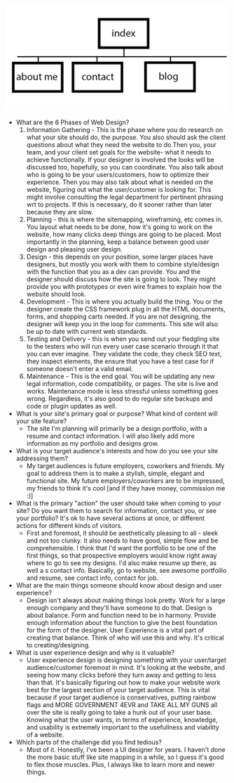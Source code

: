 ![Site Map](./imgs/dbc-sitemap.png "Site Map 1")

* What are the 6 Phases of Web Design?
  1. Information Gathering - This is the phase where you do research on what your site should do,  the purpose. You also should ask the client questions about what they need the website to do.Then you, your team, and your client set goals for the website- what it needs to achieve functionally. If your designer is involved the looks will be discussed too, hopefully, so you can coordinate. You also talk about who is going to be your users/customers, how to optimize their experience. Then you may also talk about what is needed on the website, figuring out what the user/customer is looking for. This might involve consulting the legal department for pertinent phrasing wrt to projects. If this is necessary, do it sooner rather than later because they are slow.
  2. Planning - this is where the sitemapping, wireframing, etc comes in. You layout what needs to be done, how it's going to work on the website, how many clicks deep things are going to be placed. Most importantly in the planning, keep a balance between good user design and pleasing user design.
  3. Design - this depends on your position, some larger places have designers, but mostly you work with them to combine style/design with the function that you as a dev can provide. You and the designer should discuss how the site is going to look. They might provide you with prototypes or even wire frames to explain how the website should look.
  4. Development - This is where you actually build the thing. You or the designer create the CSS framework plug in all the HTML documents, forms, and shopping carts needed. If you are not designing, the designer will keep you in the loop for comments. This site will also be up to date with current web standards.
  5. Testing and Delivery - this is when you send out your fledgling site to the testers who will run every user case scenario through it that you can ever imagine. They validate the code, they check SEO text, they inspect elements, the ensure that you have a test case for if someone doesn't enter a valid email.
  6. Maintenance - This is the end goal. You will be updating any new legal information, code compatibility, or pages. The site is live and works. Maintenance mode is less stressful unless something goes wrong. Regardless, it's also good to do regular site backups and code or plugin updates as well.
* What is your site's primary goal or purpose? What kind of content will your site feature?
  * The site I'm planning will primarily be a design portfolio, with a resume and contact information. I will also likely add more information as my portfolio and designs grow.
* What is your target audience's interests and how do you see your site addressing them?
  * My target audiences is future employers, coworkers and friends. My goal to address them is to make a stylish, simple, elegant and functional site. My future employers/coworkers are to be impressed, my friends to think it's cool [and if they have money, commission me :)]
* What is the primary "action" the user should take when coming to your site? Do you want them to search for information, contact you, or see your portfolio? It's ok to have several actions at once, or different actions for different kinds of visitors.
  * First and foremost, it should be aesthetically pleasing to all - sleek and not too clunky. It also needs to have good, simple flow and be comprehensible. I think that I'd want the portfolio to be one of the first things, so that prospective employers would know right away where to go to see my designs. I'd also make resume up there, as well a s contact info. Basically, go to website, see awesome portfoilio and resume, see contact info, contact for job.
* What are the main things someone should know about design and user experience?
  * Design isn't always about making things look pretty. Work for a large enough company and they'll have someone to do that. Design is about balance. Form and function need to be in harmony. Provide enough information about the function to give the best foundation for the form of the designer. User Experience is a vital part of creating that balance. Think of who will use this and why. It's critical to creating/designing.
* What is user experience design and why is it valuable?
  * User experience design is designing something with your user/target audience/customer foremost in mind. It's looking at the website, and seeing how many clicks before they turn away and getting to less than that. It's basically figuring out how to make your website work best for the largest section of your target audience. This is vital because if your target audience is conservatives, putting rainbow flags and MORE GOVERNMENT 4EVR and TAKE ALL MY GUNS all over the site is really going to take a hunk out of your user base. Knowing what the user wants, in terms of experience, knowledge, and usability is extremely important to the usefullness and viability of a website.
* Which parts of the challenge did you find tedious?
  * Most of it. Honestly, I've been a UI designer for years. I haven't done the more basic stuff like site mapping in a while, so I guess it's good to flex those muscles. Plus, I always like to learn more and newer things.